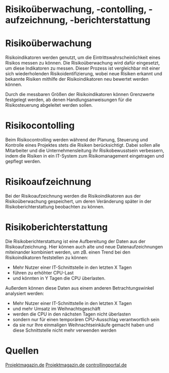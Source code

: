 Risikoüberwachung, -contolling, -aufzeichnung, -berichterstattung
=

# Risikoüberwachung
Risikoindikatoren werden genutzt, um die Eintrittswahrscheinlichkeit eines Risikos messen zu können. Die Risikoüberwachung wird dafür eingesetzt, um diese Indikatoren zu messen. Dieser Prozess ist vergleichbar mit einer sich wiederholenden Risikoidentifizierung, wobei neue Risiken erkannt und bekannte Risiken mithilfe der Risikoindikatoren neu bewertet werden können.

Durch die messbaren Größen der Risikoindikatoren können Grenzwerte festgelegt werden, ab denen Handlungsanweisungen für die Risikosteuerung abgeleitet werden sollen.


# Risikocontolling
Beim Risikocontrolling werden während der Planung, Steuerung und Kontrolle eines Projektes stets die Risiken berücksichtigt. Dabei sollen alle Mitarbeiter und die Unternehmensleitung ihr Risikobewusstsein verbessern, indem die Risiken in ein IT-System zum Risikomanagement eingetragen und gepflegt werden.

# Risikoaufzeichnung
Bei der Risikoaufzeichnung werden die Risikoindikatoren aus der Risikoüberwachung gespeichert, um deren Veränderung später in der Risikoberichterstattung beobachten zu können.

# Risikoberichterstattung
Die Risikoberichterstattung ist eine Aufbereitung der Daten aus der Risikoaufzeichnung. Hier können auch alte und neue Datenaufzeichnungen miteinander kombiniert werden, um zB. einen Trend bei den Risikoindikatoren feststellen zu können:

- Mehr Nutzer einer IT-Schnittstelle in den letzten X Tagen
- führen zu erhöhter CPU-Last
- und könnten in Y Tagen die CPU überlasten.

Außerdem können diese Daten aus einem anderen Betrachtungswinkel analysiert werden:

- Mehr Nutzer einer IT-Schnittstelle in den letzten X Tagen
- und mehr Umsatz im Weihnachtsgeschäft
- werden die CPU in den nächsten Tagen nicht überlasten
- sondern nur für einen temporären CPU-Ausschlag verantwortlich sein
- da sie nur Ihre einmaligen Weihnachtseinkäufe gemacht haben und diese Schnittstelle nicht mehr verwenden werden

# Quellen
[Projektmagazin.de](https://www.projektmagazin.de/glossarterm/risikoueberwachung)
[Projektmagazin.de](https://www.projektmagazin.de/glossarterm/risikoindikator)
[controllingportal.de](https://www.controllingportal.de/Fachinfo/Risikomanagement/Risikocontrolling.html)

